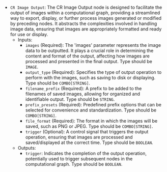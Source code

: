 - `CR Image Output`: The CR Image Output node is designed to facilitate the output of images within a computational graph, providing a streamlined way to export, display, or further process images generated or modified by preceding nodes. It abstracts the complexities involved in handling image data, ensuring that images are appropriately formatted and ready for use or display.
    - Inputs:
        - `images` (Required): The 'images' parameter represents the image data to be outputted. It plays a crucial role in determining the content and format of the output, affecting how images are processed and presented in the final output. Type should be `IMAGE`.
        - `output_type` (Required): Specifies the type of output operation to perform with the images, such as saving to disk or displaying. Type should be `COMBO[STRING]`.
        - `filename_prefix` (Required): A prefix to be added to the filenames of saved images, allowing for organized and identifiable output. Type should be `STRING`.
        - `prefix_presets` (Required): Predefined prefix options that can be selected for convenience and standardization. Type should be `COMBO[STRING]`.
        - `file_format` (Required): The format in which the images will be saved, such as PNG or JPEG. Type should be `COMBO[STRING]`.
        - `trigger` (Optional): A control signal that triggers the output operation, ensuring that images are processed and saved/displayed at the correct time. Type should be `BOOLEAN`.
    - Outputs:
        - `trigger`: Indicates the completion of the output operation, potentially used to trigger subsequent nodes in the computational graph. Type should be `BOOLEAN`.
